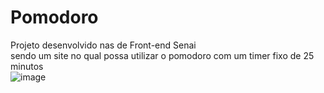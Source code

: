 # Pomodoro
Projeto desenvolvido nas de Front-end Senai 
<br>
sendo um site no qual possa utilizar o pomodoro com um timer fixo de 25 minutos
<br>
![image](https://user-images.githubusercontent.com/98287250/193471673-87ee2315-6d31-4ea8-be83-b60cf7c13dcc.png)
